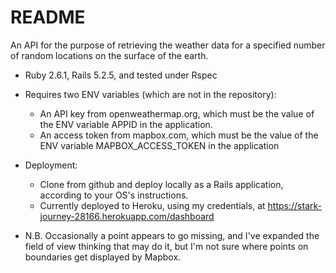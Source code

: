 # README

An API for the purpose of retrieving the weather data for a specified number of random locations on the surface of the 
earth.

* Ruby 2.6.1, Rails 5.2.5, and tested under Rspec

* Requires two ENV variables (which are not in the repository):
  * An API key from openweathermap.org, which must be the value of the ENV variable APPID in the application.
  * An access token from mapbox.com, which must be the value of the ENV variable MAPBOX_ACCESS_TOKEN in the application

* Deployment: 
  * Clone from github and deploy locally as a Rails application, according to your OS's instructions.
  * Currently deployed to Heroku, using my credentials, at https://stark-journey-28166.herokuapp.com/dashboard

* N.B. Occasionally a point appears to go missing, and I've expanded the field of view thinking that may do it, but I'm 
not sure where points on boundaries get displayed by Mapbox. 
